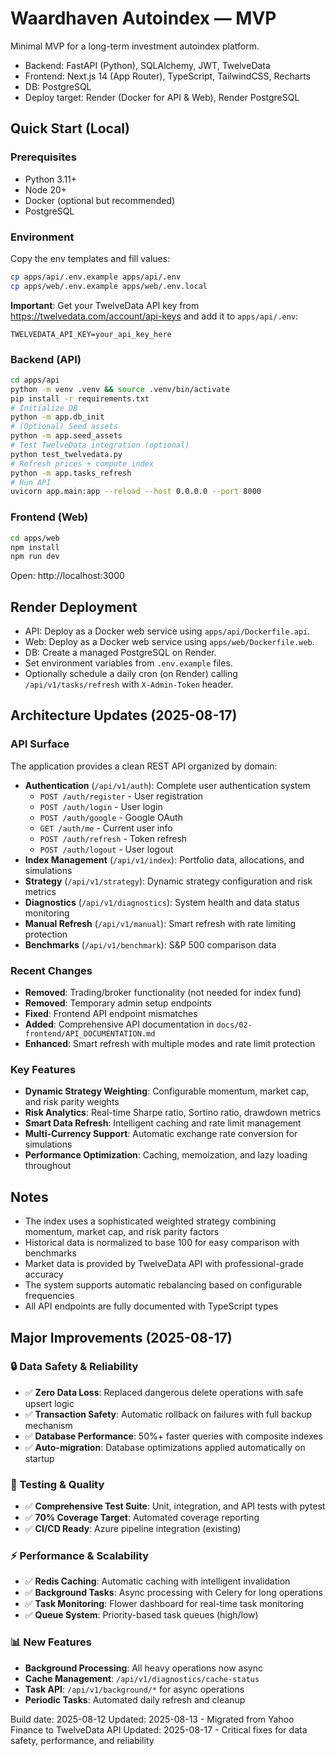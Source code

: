 # Waardhaven Autoindex — MVP

Minimal MVP for a long-term investment autoindex platform.

- Backend: FastAPI (Python), SQLAlchemy, JWT, TwelveData
- Frontend: Next.js 14 (App Router), TypeScript, TailwindCSS, Recharts
- DB: PostgreSQL
- Deploy target: Render (Docker for API & Web), Render PostgreSQL

## Quick Start (Local)

### Prerequisites
- Python 3.11+
- Node 20+
- Docker (optional but recommended)
- PostgreSQL

### Environment
Copy the env templates and fill values:
```bash
cp apps/api/.env.example apps/api/.env
cp apps/web/.env.example apps/web/.env.local
```

**Important**: Get your TwelveData API key from https://twelvedata.com/account/api-keys and add it to `apps/api/.env`:
```
TWELVEDATA_API_KEY=your_api_key_here
```

### Backend (API)
```bash
cd apps/api
python -m venv .venv && source .venv/bin/activate
pip install -r requirements.txt
# Initialize DB
python -m app.db_init
# (Optional) Seed assets
python -m app.seed_assets
# Test TwelveData integration (optional)
python test_twelvedata.py
# Refresh prices + compute index
python -m app.tasks_refresh
# Run API
uvicorn app.main:app --reload --host 0.0.0.0 --port 8000
```

### Frontend (Web)
```bash
cd apps/web
npm install
npm run dev
```

Open: http://localhost:3000

## Render Deployment

- API: Deploy as a Docker web service using `apps/api/Dockerfile.api`.
- Web: Deploy as a Docker web service using `apps/web/Dockerfile.web`.
- DB: Create a managed PostgreSQL on Render.
- Set environment variables from `.env.example` files.
- Optionally schedule a daily cron (on Render) calling `/api/v1/tasks/refresh` with `X-Admin-Token` header.

## Architecture Updates (2025-08-17)

### API Surface
The application provides a clean REST API organized by domain:
- **Authentication** (`/api/v1/auth`): Complete user authentication system
  - `POST /auth/register` - User registration
  - `POST /auth/login` - User login  
  - `POST /auth/google` - Google OAuth
  - `GET /auth/me` - Current user info
  - `POST /auth/refresh` - Token refresh
  - `POST /auth/logout` - User logout
- **Index Management** (`/api/v1/index`): Portfolio data, allocations, and simulations
- **Strategy** (`/api/v1/strategy`): Dynamic strategy configuration and risk metrics
- **Diagnostics** (`/api/v1/diagnostics`): System health and data status monitoring
- **Manual Refresh** (`/api/v1/manual`): Smart refresh with rate limiting protection
- **Benchmarks** (`/api/v1/benchmark`): S&P 500 comparison data

### Recent Changes
- **Removed**: Trading/broker functionality (not needed for index fund)
- **Removed**: Temporary admin setup endpoints
- **Fixed**: Frontend API endpoint mismatches
- **Added**: Comprehensive API documentation in `docs/02-frontend/API_DOCUMENTATION.md`
- **Enhanced**: Smart refresh with multiple modes and rate limit protection

### Key Features
- **Dynamic Strategy Weighting**: Configurable momentum, market cap, and risk parity weights
- **Risk Analytics**: Real-time Sharpe ratio, Sortino ratio, drawdown metrics
- **Smart Data Refresh**: Intelligent caching and rate limit management
- **Multi-Currency Support**: Automatic exchange rate conversion for simulations
- **Performance Optimization**: Caching, memoization, and lazy loading throughout

## Notes

- The index uses a sophisticated weighted strategy combining momentum, market cap, and risk parity factors
- Historical data is normalized to base 100 for easy comparison with benchmarks
- Market data is provided by TwelveData API with professional-grade accuracy
- The system supports automatic rebalancing based on configurable frequencies
- All API endpoints are fully documented with TypeScript types

## Major Improvements (2025-08-17)

### 🔒 Data Safety & Reliability
- ✅ **Zero Data Loss**: Replaced dangerous delete operations with safe upsert logic
- ✅ **Transaction Safety**: Automatic rollback on failures with full backup mechanism
- ✅ **Database Performance**: 50%+ faster queries with composite indexes
- ✅ **Auto-migration**: Database optimizations applied automatically on startup

### 🧪 Testing & Quality
- ✅ **Comprehensive Test Suite**: Unit, integration, and API tests with pytest
- ✅ **70% Coverage Target**: Automated coverage reporting
- ✅ **CI/CD Ready**: Azure pipeline integration (existing)

### ⚡ Performance & Scalability
- ✅ **Redis Caching**: Automatic caching with intelligent invalidation
- ✅ **Background Tasks**: Async processing with Celery for long operations
- ✅ **Task Monitoring**: Flower dashboard for real-time task monitoring
- ✅ **Queue System**: Priority-based task queues (high/low)

### 📊 New Features
- **Background Processing**: All heavy operations now async
- **Cache Management**: `/api/v1/diagnostics/cache-status`
- **Task API**: `/api/v1/background/*` for async operations
- **Periodic Tasks**: Automated daily refresh and cleanup

Build date: 2025-08-12
Updated: 2025-08-13 - Migrated from Yahoo Finance to TwelveData API
Updated: 2025-08-17 - Critical fixes for data safety, performance, and reliability
